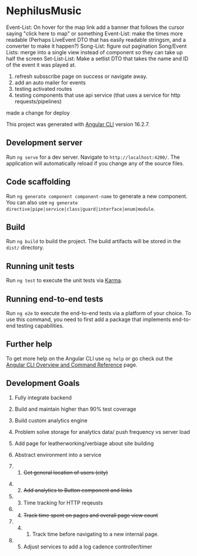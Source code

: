 # NephilusMusic

Event-List: On hover for the map link add a banner that follows the cursor saying "click here to map" or something
Event-List: make the times more readable (Perhaps LiveEvent DTO that has easily readable stringsm, and a converter to make it happen?)
Song-List: figure out pagination
Song/Event Lists: merge into a single view instead of component so they can take up half the screen
Set-List-List: Make a setlist DTO that takes the name and ID of the event it was played at.

1. refresh subsscribe page on success or navigate away.
2. add an auto mailer for events
3. testing activated routes
4. testing components that use api service (that uses a service for http requests/pipelines)

made a change for deploy


This project was generated with [Angular CLI](https://github.com/angular/angular-cli) version 16.2.7.

## Development server

Run `ng serve` for a dev server. Navigate to `http://localhost:4200/`. The application will automatically reload if you change any of the source files.

## Code scaffolding

Run `ng generate component component-name` to generate a new component. You can also use `ng generate directive|pipe|service|class|guard|interface|enum|module`.

## Build

Run `ng build` to build the project. The build artifacts will be stored in the `dist/` directory.

## Running unit tests

Run `ng test` to execute the unit tests via [Karma](https://karma-runner.github.io).

## Running end-to-end tests

Run `ng e2e` to execute the end-to-end tests via a platform of your choice. To use this command, you need to first add a package that implements end-to-end testing capabilities.

## Further help

To get more help on the Angular CLI use `ng help` or go check out the [Angular CLI Overview and Command Reference](https://angular.io/cli) page.


## Development Goals

1. Fully integrate backend

2. Build and maintain higher than 90% test coverage

3. Build custom analytics engine

4. Problem solve storage for analytics data/ push frequency vs server load

5. Add page for leatherworking/verbiage about site building

6. Abstract environment into a service


4. 1. ~~Get general location of users (city)~~
<!-- 4. 2. Track time on page without navigating away -->
4. 2. ~~Add analytics to Button component and links~~
4. 3. Time tracking for HTTP reqeusts
4. 4. ~~Track time spent on pages and overall page view count~~
4. 4. 1. Track time before navigating to a new internal page.
4. 5. Adjust services to add a log cadence controller/timer